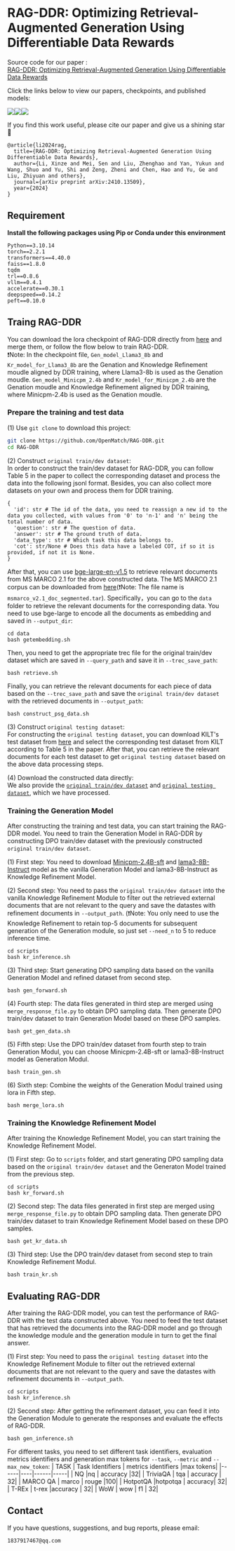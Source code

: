 # RAG-DDR: Optimizing Retrieval-Augmented Generation Using Differentiable Data Rewards

Source code for our paper :  
[RAG-DDR: Optimizing Retrieval-Augmented Generation Using Differentiable Data Rewards](https://arxiv.org/abs/2410.13509)

Click the links below to view our papers, checkpoints, and published models:

<a href='https://arxiv.org/abs/2410.13509'><img src='https://img.shields.io/badge/Paper-Arxiv-red'></a><a href='https://huggingface.co/OpenMatch/RAG-DDR'><img src='https://img.shields.io/badge/%F0%9F%A4%97%20Hugging%20Face-Checkpoint-blue'></a><a href='https://huggingface.co/openbmb/MiniCPM3-RAG-LoRA'><img src='https://img.shields.io/badge/%F0%9F%A4%97%20Hugging%20Face-MiniCPM3-RAG-LoRA-blue'></a>

If you find this work useful, please cite our paper and give us a shining star 🌟
```
@article{li2024rag,
  title={RAG-DDR: Optimizing Retrieval-Augmented Generation Using Differentiable Data Rewards},
  author={Li, Xinze and Mei, Sen and Liu, Zhenghao and Yan, Yukun and Wang, Shuo and Yu, Shi and Zeng, Zheni and Chen, Hao and Yu, Ge and Liu, Zhiyuan and others},
  journal={arXiv preprint arXiv:2410.13509},
  year={2024}
}
```

## Requirement
**Install the following packages using Pip or Conda under this environment**

```
Python==3.10.14
torch==2.2.1
transformers==4.40.0
faiss==1.8.0
tqdm
trl==0.8.6
vllm==0.4.1
accelerate==0.30.1
deepspeed==0.14.2
peft==0.10.0
```

## Traing RAG-DDR
You can download the lora checkpoint of RAG-DDR directly from [here](https://huggingface.co/OpenMatch/RAG-DDR/tree/main) and merge them, or follow the flow below to train RAG-DDR. <br>
❗️Note: In the checkpoint file, ``Gen_model_Llama3_8b`` and ``Kr_model_for_Llama3_8b`` are the Genation and Knowledge Refinement moudle aligned by DDR training, where Llama3-8b is used as the Genation moudle. ``Gen_model_Minicpm_2.4b`` and ``Kr_model_for_Minicpm_2.4b`` are the Genation moudle and Knowledge Refinement aligned by DDR training, where Minicpm-2.4b is used as the Genation moudle.

### Prepare the training and test data
(1) Use `git clone` to download this project:
```bash
git clone https://github.com/OpenMatch/RAG-DDR.git
cd RAG-DDR
```
(2) Construct ``original train/dev dataset``:<br>
In order to construct the train/dev dataset for RAG-DDR, you can follow Table 5 in the paper to collect the corresponding dataset and process the data into the following jsonl format. Besides, you can also collect more datasets on your own and process them for DDR training.

```
{
  'id': str # The id of the data, you need to reassign a new id to the data you collected, with values from '0' to 'n-1' and 'n' being the total number of data.
  'question': str # The question of data.
  'answer': str # The ground truth of data.
  'data_type': str # Which task this data belongs to.
  'cot': str/None # Does this data have a labeled COT, if so it is provided, if not it is None.
}
```

After that, you can use [bge-large-en-v1.5](https://huggingface.co/BAAI/bge-large-en-v1.5) to retrieve relevant documents from MS MARCO 2.1 for the above constructed data. The MS MARCO 2.1 corpus can be downloaded from [here](https://trec-rag.github.io/annoucements/2024-corpus-finalization/)(❗️Note: The file name is ``msmarco_v2.1_doc_segmented.tar``). Specifically，you can go to the ``data`` folder to retrieve the relevant documents for the corresponding data. You need to use bge-large to encode all the documents as embedding and saved in ``--output_dir``:

```
cd data
bash getembedding.sh
```
Then, you need to get the appropriate trec file for the original train/dev dataset which are saved in ``--query_path`` and save it in ``--trec_save_path``:

```
bash retrieve.sh
```
Finally, you can retrieve the relevant documents for each piece of data based on the ``--trec_save_path`` and save the ``original train/dev dataset`` with the retrieved documents in ``--output_path``:

```
bash construct_psg_data.sh
```
(3) Construct ``original testing dataset``:<br>
For constructing the ``original testing dataset``, you can download KILT's test dataset from [here](https://github.com/facebookresearch/KILT) and select the corresponding test dataset from KILT according to Table 5 in the paper. After that, you can retrieve the relevant documents for each test dataset to get ``original testing dataset`` based on the above data processing steps.

(4) Download the constructed data directly:<br>
We also provide the [``original train/dev dataset``](https://drive.google.com/drive/folders/1c67ei4Lx2mC0U-dMcHtLbS5oEXoDF8np?usp=drive_link) and [``original testing dataset``](https://drive.google.com/drive/folders/1bvIdpTWi12lR_WoMfO6fAwukOfjJeIE1?usp=drive_link), which we have processed.

### Training the Generation Model
After constructing the training and test data, you can start training the RAG-DDR model. You need to train the Generation Model in RAG-DDR by constructing DPO train/dev dataset with the previously constructed ``original train/dev dataset``.

(1) First step: You need to download [Minicpm-2.4B-sft](https://huggingface.co/openbmb/MiniCPM-2B-sft-bf16) and [lama3-8B-Instruct](https://huggingface.co/meta-llama/Meta-Llama-3-8B-Instruct) model as the vanilla Generation Model and lama3-8B-Instruct as Knowledge Refinement Model.

(2) Second step: You need to pass the ``original train/dev dataset`` into the vanilla Knowledge Refinement Module to filter out the retrieved external documents that are not relevant to the query and save the datastes with refinement documents in ``--output_path``. (❗️Note: You only need to use the Knowledge Refinement to retain top-5 documents for subsequent generation of the Generation module, so just set ``--need_n`` to 5 to reduce inference time.
```
cd scripts
bash kr_inference.sh
```

(3) Third step: Start generating DPO sampling data based on the vanilla Generation Model and refined dataset from second step.
```
bash gen_forward.sh
```
(4) Fourth step: The data files generated in third step are merged using ``merge_response_file.py`` to obtain DPO sampling data. Then generate DPO train/dev dataset to train Generation Model based on these DPO samples.

```
bash get_gen_data.sh
```
(5) Fifth step: Use the DPO train/dev dataset from fourth step to train Generation Modul, you can choose Minicpm-2.4B-sft or lama3-8B-Instruct model as Generation Modul.
```
bash train_gen.sh
```
(6) Sixth step: Combine the weights of the Generation Modul trained using lora in Fifth step.
```
bash merge_lora.sh
```
### Training the Knowledge Refinement Model
After training the Knowledge Refinement Model, you can start training the Knowledge Refinement Model.

(1) First step: Go to ``scripts`` folder, and start generating DPO sampling data based on the ``original train/dev dataset`` and the Generaton Model trained from the previous step.
```
cd scripts
bash kr_forward.sh
```

(2) Second step:
The data files generated in first step are merged using ``merge_response_file.py`` to obtain DPO sampling data. Then generate DPO train/dev dataset to train Knowledge Refinement Model based on these DPO samples.
```
bash get_kr_data.sh
```

(3) Third step: Use the DPO train/dev dataset from second step to train Knowledge Refinement Modul.
```
bash train_kr.sh
```

## Evaluating RAG-DDR
After training the RAG-DDR model, you can test the performance of RAG-DDR with the test data constructed above. You need to feed the test dataset that has retrieved the documents into the RAG-DDR model and go through the knowledge module and the generation module in turn to get the final answer.

(1) First step: You need to pass the ``original testing dataset`` into the Knowledge Refinement Module to filter out the retrieved external documents that are not relevant to the query and save the datastes with refinement documents in ``--output_path``. 
```
cd scripts
bash kr_inference.sh
```
(2) Second step: After getting the refinement dataset, you can feed it into the Generation Module to generate the responses and evaluate the effects of RAG-DDR.
```
bash gen_inference.sh
```
For different tasks, you need to set different task identifiers, evaluation metrics identifiers and generation max tokens for ``--task``, ``--metric`` and ``--max_new_token``:
| TASK | Task Identifiers | metrics identifiers |max tokens|
|------|----|------|-----|
| NQ |nq  | accuracy |32|
| TriviaQA  | tqa | accuracy | 32|
| MARCO QA | marco | rouge |100|
|  HotpotQA |hotpotqa | accuracy| 32| 
| T-REx | t-rex |accuracy | 32|
| WoW | wow | f1 | 32|

## Contact
If you have questions, suggestions, and bug reports, please email:
```
1837917467@qq.com  
```